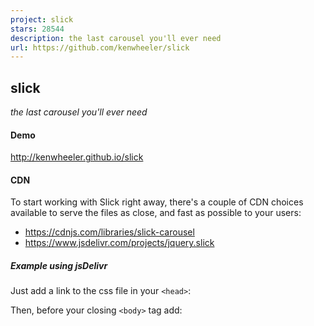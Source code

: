 ```yaml
---
project: slick
stars: 28544
description: the last carousel you'll ever need
url: https://github.com/kenwheeler/slick
---
```


slick
-----

_the last carousel you'll ever need_

#### Demo

http://kenwheeler.github.io/slick

#### CDN

To start working with Slick right away, there's a couple of CDN choices available to serve the files as close, and fast as possible to your users:

-   https://cdnjs.com/libraries/slick-carousel
-   https://www.jsdelivr.com/projects/jquery.slick

##### Example using jsDelivr

Just add a link to the css file in your `<head>`:

<!-- Add the slick-theme.css if you want default styling -->
<link rel\="stylesheet" type\="text/css" href\="https://cdn.jsdelivr.net/npm/slick-carousel@1.8.1/slick/slick.css"/>
<!-- Add the slick-theme.css if you want default styling -->
<link rel\="stylesheet" type\="text/css" href\="https://cdn.jsdelivr.net/npm/slick-carousel@1.8.1/slick/slick-theme.css"/>

Then, before your closing `<body>` tag add:

<script type\="text/javascript" src\="https://cdn.jsdelivr.net/npm/slick-carousel@1.8.1/slick/slick.min.js"\></script\>

#### Package Managers

# Bower
bower install --save slick-carousel

# NPM
npm install slick-carousel

#### Contributing

PLEASE review CONTRIBUTING.markdown prior to requesting a feature, filing a pull request or filing an issue.

### Data Attribute Settings

In slick 1.5 you can now add settings using the data-slick attribute. You still need to call $(element).slick() to initialize slick on the element.

Example:

<div data-slick\='{"slidesToShow": 4, "slidesToScroll": 4}'\>
  <div\><h3\>1</h3\></div\>
  <div\><h3\>2</h3\></div\>
  <div\><h3\>3</h3\></div\>
  <div\><h3\>4</h3\></div\>
  <div\><h3\>5</h3\></div\>
  <div\><h3\>6</h3\></div\>
</div\>

### Settings

Option

Type

Default

Description

accessibility

boolean

true

Enables tabbing and arrow key navigation. Unless `autoplay: true`, sets browser focus to current slide (or first of current slide set, if multiple `slidesToShow`) after slide change. For full a11y compliance enable focusOnChange in addition to this.

adaptiveHeight

boolean

false

Adapts slider height to the current slide

appendArrows

string

$(element)

Change where the navigation arrows are attached (Selector, htmlString, Array, Element, jQuery object)

appendDots

string

$(element)

Change where the navigation dots are attached (Selector, htmlString, Array, Element, jQuery object)

arrows

boolean

true

Enable Next/Prev arrows

asNavFor

string

$(element)

Enables syncing of multiple sliders

autoplay

boolean

false

Enables auto play of slides

autoplaySpeed

int

3000

Auto play change interval

centerMode

boolean

false

Enables centered view with partial prev/next slides. Use with odd numbered slidesToShow counts.

centerPadding

string

'50px'

Side padding when in center mode. (px or %)

cssEase

string

'ease'

CSS3 easing

customPaging

function

n/a

Custom paging templates. See source for use example.

dots

boolean

false

Current slide indicator dots

dotsClass

string

'slick-dots'

Class for slide indicator dots container

draggable

boolean

true

Enables desktop dragging

easing

string

'linear'

animate() fallback easing

edgeFriction

integer

0.15

Resistance when swiping edges of non-infinite carousels

fade

boolean

false

Enables fade

focusOnSelect

boolean

false

Enable focus on selected element (click)

focusOnChange

boolean

false

Puts focus on slide after change

infinite

boolean

true

Infinite looping

initialSlide

integer

0

Slide to start on

lazyLoad

string

'ondemand'

Accepts 'ondemand' or 'progressive' for lazy load technique. 'ondemand' will load the image as soon as you slide to it, 'progressive' loads one image after the other when the page loads.

mobileFirst

boolean

false

Responsive settings use mobile first calculation

nextArrow

string (html | jQuery selector) | object (DOM node | jQuery object)

`<button type="button" class="slick-next">Next</button>`

Allows you to select a node or customize the HTML for the "Next" arrow.

pauseOnDotsHover

boolean

false

Pauses autoplay when a dot is hovered

pauseOnFocus

boolean

true

Pauses autoplay when slider is focussed

pauseOnHover

boolean

true

Pauses autoplay on hover

prevArrow

string (html | jQuery selector) | object (DOM node | jQuery object)

`<button type="button" class="slick-prev">Previous</button>`

Allows you to select a node or customize the HTML for the "Previous" arrow.

respondTo

string

'window'

Width that responsive object responds to. Can be 'window', 'slider' or 'min' (the smaller of the two).

responsive

array

null

Array of objects containing breakpoints and settings objects (see example). Enables settings at given `breakpoint`. Set `settings` to "unslick" instead of an object to disable slick at a given breakpoint.

rows

int

1

Setting this to more than 1 initializes grid mode. Use slidesPerRow to set how many slides should be in each row.

rtl

boolean

false

Change the slider's direction to become right-to-left

slide

string

''

Slide element query

slidesPerRow

int

1

With grid mode initialized via the rows option, this sets how many slides are in each grid row.

slidesToScroll

int

1

\# of slides to scroll at a time

slidesToShow

int

1

\# of slides to show at a time

speed

int

300

Transition speed

swipe

boolean

true

Enables touch swipe

swipeToSlide

boolean

false

Swipe to slide irrespective of slidesToScroll

touchMove

boolean

true

Enables slide moving with touch

touchThreshold

int

5

To advance slides, the user must swipe a length of (1/touchThreshold) \* the width of the slider.

useCSS

boolean

true

Enable/Disable CSS Transitions

useTransform

boolean

true

Enable/Disable CSS Transforms

variableWidth

boolean

false

Disables automatic slide width calculation

vertical

boolean

false

Vertical slide direction

verticalSwiping

boolean

false

Changes swipe direction to vertical

waitForAnimate

boolean

true

Ignores requests to advance the slide while animating

zIndex

number

1000

Set the zIndex values for slides, useful for IE9 and lower

##### Responsive Option Example

The responsive option, and value, is quite unique and powerful. You can use it like so:

$(".slider").slick({

  // normal options...
  infinite: false,

  // the magic
  responsive: \[{

      breakpoint: 1024,
      settings: {
        slidesToShow: 3,
        infinite: true
      }

    }, {

      breakpoint: 600,
      settings: {
        slidesToShow: 2,
        dots: true
      }

    }, {

      breakpoint: 300,
      settings: "unslick" // destroys slick

    }\]
});

### Events

In slick 1.4, callback methods were deprecated and replaced with events. Use them before the initialization of slick as shown below:

// On swipe event
$('.your-element').on('swipe', function(event, slick, direction){
  console.log(direction);
  // left
});

// On edge hit
$('.your-element').on('edge', function(event, slick, direction){
  console.log('edge was hit')
});

// On before slide change
$('.your-element').on('beforeChange', function(event, slick, currentSlide, nextSlide){
  console.log(nextSlide);
});

Event

Params

Description

afterChange

event, slick, currentSlide

After slide change callback

beforeChange

event, slick, currentSlide, nextSlide

Before slide change callback

breakpoint

event, slick, breakpoint

Fires after a breakpoint is hit

destroy

event, slick

When slider is destroyed, or unslicked.

edge

event, slick, direction

Fires when an edge is overscrolled in non-infinite mode.

init

event, slick

When Slick initializes for the first time callback. Note that this event should be defined before initializing the slider.

reInit

event, slick

Every time Slick (re-)initializes callback

setPosition

event, slick

Every time Slick recalculates position

swipe

event, slick, direction

Fires after swipe/drag

lazyLoaded

event, slick, image, imageSource

Fires after image loads lazily

lazyLoadError

event, slick, image, imageSource

Fires after image fails to load

#### Methods

Methods are called on slick instances through the slick method itself in version 1.4, see below:

// Add a slide
$('.your-element').slick('slickAdd',"<div></div>");

// Get the current slide
var currentSlide \= $('.your-element').slick('slickCurrentSlide');

This new syntax allows you to call any internal slick method as well:

// Manually refresh positioning of slick
$('.your-element').slick('setPosition');

Method

Argument

Description

`slick`

options : object

Initializes Slick

`unslick`

Destroys Slick

`slickNext`

Triggers next slide

`slickPrev`

Triggers previous slide

`slickPause`

Pause Autoplay

`slickPlay`

Start Autoplay (_will also set `autoplay` option to `true`_)

`slickGoTo`

index : int, dontAnimate : bool

Goes to slide by index, skipping animation if second parameter is set to true

`slickCurrentSlide`

Returns the current slide index

`slickAdd`

element : html or DOM object, index: int, addBefore: bool

Add a slide. If an index is provided, will add at that index, or before if addBefore is set. If no index is provided, add to the end or to the beginning if addBefore is set. Accepts HTML String

`slickRemove`

index: int, removeBefore: bool

Remove slide by index. If removeBefore is set true, remove slide preceding index, or the first slide if no index is specified. If removeBefore is set to false, remove the slide following index, or the last slide if no index is set.

`slickFilter`

filter : selector or function

Filters slides using jQuery .filter syntax

`slickUnfilter`

Removes applied filter

`slickGetOption`

option : string(option name)

Gets an option value.

`slickSetOption`

change an option, `refresh` is always `boolean` and will update UI changes...

`option, value, refresh`

change a single `option` to given `value`; `refresh` is optional.

`"responsive", [{ breakpoint: n, settings: {} }, ... ], refresh`

change or add whole sets of responsive options

`{ option: value, option: value, ... }, refresh`

change multiple `option`s to corresponding `value`s.

#### Example

Initialize with:

$(element).slick({
  dots: true,
  speed: 500
});

Change the speed with:

$(element).slick('slickSetOption', 'speed', 5000, true);

Destroy with:

$(element).slick('unslick');

#### Sass Variables

Variable

Type

Default

Description

$slick-font-path

string

"./fonts/"

Directory path for the slick icon font

$slick-font-family

string

"slick"

Font-family for slick icon font

$slick-loader-path

string

"./"

Directory path for the loader image

$slick-arrow-color

color

white

Color of the left/right arrow icons

$slick-dot-color

color

black

Color of the navigation dots

$slick-dot-color-active

color

$slick-dot-color

Color of the active navigation dot

$slick-prev-character

string

'\\2190'

Unicode character code for the previous arrow icon

$slick-next-character

string

'\\2192'

Unicode character code for the next arrow icon

$slick-dot-character

string

'\\2022'

Unicode character code for the navigation dot icon

$slick-dot-size

pixels

6px

Size of the navigation dots

#### Browser support

Slick works on IE8+ in addition to other modern browsers such as Chrome, Firefox, and Safari.

#### Dependencies

jQuery 1.7

#### License

Copyright (c) 2017 Ken Wheeler

Licensed under the MIT license.

Free as in Bacon.
